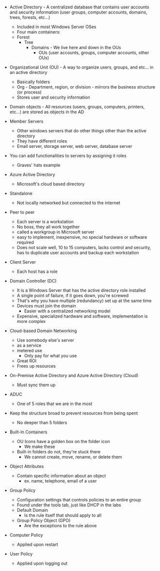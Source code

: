 - Active Directory - A centralized database that contains user accounts and security information (user groups, computer accounts, domains, trees, forests, etc...) 
	- Included in most Windows Server OSes
	- Four main containers:
	- Forest
		- Tree
			- Domains - We live here and down in the OUs
				- OUs (user accounts, groups, computer accounts, other OUs)

- Organizational Unit (OU) - A way to organize users, groups, and etc... in an active directory
	- Basically folders 
	- Org - Department, region, or division - mirrors the business structure (or process)
	- Stores user and security information


- Domain objects - All resources (users, groups, computers, printers, etc...) are stored as objects in the AD

- Member Servers 
	- Other windows servers that do other things other than the active directory 
	- They have different roles
	- Email server, storage server, web server, database server

- You can add functionalities to servers by assigning it roles
	- Graves' hats example

- Azure Active Directory 
	- Microsoft's cloud based directory

- Standalone 
	- Not locally networked but connected to the internet

- Peer to peer
	- Each server is a workstation
	- No boss, they all work together
	- called a workgroup in Microsoft server
	- easy to implement, inexpensive, no special hardware or software required
	- Does not scale well, 10 to 15 computers, lacks control and security, has to duplicate user accounts and backup each workstation

- Client Server
	- Each host has a role

- Domain Controller (DC)
	- It is a Windows Server that has the active directory role installed
	- A single point of failure, if it goes down, you're screwed
	- That's why you have multiple (redundancy) set up at the same time
	- Devices must join the domain
		- Easier with a centralized networking model
	- Expensive, specialized hardware and software, implementation is more complex

- Cloud-based Domain Networking
	- Use somebody else's server
	- as a service
	- metered use
		- Only pay for what you use 
	- Great ROI 
	- Frees up resources

- On-Premise Active Directory and Azure Active Directory (Cloud)
	- Must sync them up

- ADUC 
	- One of 5 roles that we are in the most

- Keep the structure broad to prevent resources from being spent 
	- No deeper than 5 folders

- Built-In Containers
	- OU Icons have a golden box on the folder icon
		- We make these
	- Built-in folders do not, they're stuck there
		- We cannot create, move, rename, or delete them

- Object Attributes
	- Contain specific information about an object
		- ex. name, telephone, email of a user

- Group Policy
	- Configuration settings that controls policies to an entire group
	- Found under the tools tab, just like DHCP in the labs
	- Default Domain
		- Is the rule itself that should apply to all
	- Group Policy Object (GPO)
		- Are the exceptions to the rule above

- Computer Policy
	- Applied upon restart

- User Policy
	- Applied upon logging out

